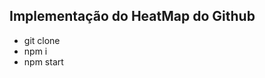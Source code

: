 <h2>Implementação do HeatMap do Github</h2>

<ul>
  <li>git clone</li>
  <li>npm i</li>
  <li>npm start</li>
</ul>




